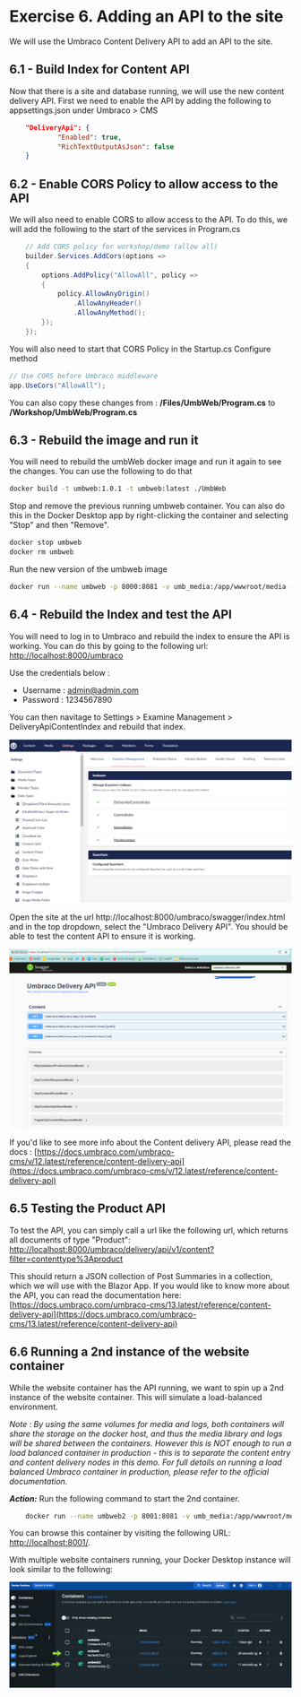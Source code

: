 # Exercise 6. Adding an API to the site

We will use the Umbraco Content Delivery API to add an API to the site.

## 6.1 - Build Index for Content API

Now that there is a site and database running, we will use the new content delivery API. First we need to enable the API by adding the following to appsettings.json under Umbraco > CMS

```json
    "DeliveryApi": {
            "Enabled": true,
            "RichTextOutputAsJson": false
    }
```

## 6.2 - Enable CORS Policy to allow access to the API

We will also need to enable CORS to allow access to the API. To do this, we will add the following to the start of the services in Program.cs

```csharp
    // Add CORS policy for workshop/demo (allow all)
    builder.Services.AddCors(options =>
    {
        options.AddPolicy("AllowAll", policy =>
        {
            policy.AllowAnyOrigin()
                .AllowAnyHeader()
                .AllowAnyMethod();
        });
    });
```

You will also need to start that CORS Policy in the Startup.cs Configure method

```csharp
// Use CORS before Umbraco middleware
app.UseCors("AllowAll");
```

You can also copy these changes from : **/Files/UmbWeb/Program.cs** to **/Workshop/UmbWeb/Program.cs**


## 6.3 - Rebuild the image and run it

You will need to rebuild the umbWeb docker image and run it again to see the changes. You can use the following to do that

```bash
docker build -t umbweb:1.0.1 -t umbweb:latest ./UmbWeb
```

Stop and remove the previous running umbweb container. You can also do this in the Docker Desktop app by right-clicking the container and selecting "Stop" and then "Remove".


```bash
docker stop umbweb
docker rm umbweb
```


Run the new version of the umbweb image

```bash
docker run --name umbweb -p 8000:8081 -v umb_media:/app/wwwroot/media -v umb_logs:/app/umbraco/Logs -e ASPNETCORE_ENVIRONMENT='Staging' --network=umbNet -d umbweb:latest
```    


## 6.4 - Rebuild the Index and test the API

You will need to log in to Umbraco and rebuild the index to ensure the API is working. You can do this by going to the following url: [http://localhost:8000/umbraco](http://localhost:8000/umbraco)

Use the credentials below :

- Username : admin@admin.com
- Password : 1234567890

You can then navitage to Settings > Examine Management > DeliveryApiContentIndex and rebuild that index.

![Alt text](media/3_3_Index.png)

Open the site at the url http://localhost:8000/umbraco/swagger/index.html and in the top dropdown, select the "Umbraco Delivery API". You should be able to test the content API to ensure it is working.

![Alt text](media/3_2_Swagger.png)


If you'd like to see more info about the Content delivery API, please read the docs : [https://docs.umbraco.com/umbraco-cms/v/12.latest/reference/content-delivery-api](https://docs.umbraco.com/umbraco-cms/v/12.latest/reference/content-delivery-api)

## 6.5 Testing the Product API

To test the API, you can simply call a url like the following url, which returns all documents of type "Product": [http://localhost:8000/umbraco/delivery/api/v1/content?filter=contenttype%3Aproduct](http://localhost:8000/umbraco/delivery/api/v1/content?filter=contenttype%3Aproduct)

This should return a JSON collection of Post Summaries in a collection, which we will use with the Blazor App. If you would like to know more about the API, you can read the documentation here: [https://docs.umbraco.com/umbraco-cms/13.latest/reference/content-delivery-api](https://docs.umbraco.com/umbraco-cms/13.latest/reference/content-delivery-api)

## 6.6 Running a 2nd instance of the website container

While the website container has the API running, we want to spin up a 2nd instance of the website container. This will simulate a load-balanced environment. 

*Note : By using the same volumes for media and logs, both containers will share the storage on the docker host, and thus the media library and logs will be shared between the containers. However this is NOT enough to run a load balanced container in production - this is to separate the content entry and content delivery nodes in this demo. For full details on running a load balanced Umbraco container in production, please refer to the official documentation.*

***Action:*** Run the following command to start the 2nd container.

```bash
    docker run --name umbweb2 -p 8001:8081 -v umb_media:/app/wwwroot/media -v umb_logs:/app/umbraco/Logs -e ASPNETCORE_ENVIRONMENT='Staging' --network=umbNet -d umbweb:latest
```

You can browse this container by visiting the following URL: [http://localhost:8001/](http://localhost:8001/).

    
With multiple website containers running, your Docker Desktop instance will look similar to the following:

![Docker Desktop](media/4_DockerDesktop_2.png)

